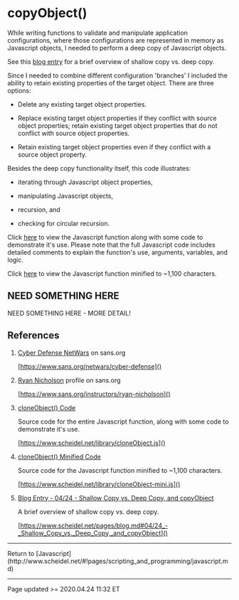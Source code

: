 # copyObject()

While writing functions to validate and manipulate application configurations, where those configurations are represented in memory as Javascript objects, I needed to perform a deep copy of Javascript objects.

See this [blog entry](/pages/blog.md#04/24_-_Shallow_Copy_vs._Deep_Copy,_and_copyObject) for a brief overview of shallow copy vs. deep copy.

Since I needed to combine different configuration 'branches' I included the ability to retain existing properties of the target object. There are three options:

 - Delete any existing target object properties.

 - Replace existing target object properties if they conflict with source object properties; retain existing target object properties that do not conflict with source object properties.

 - Retain existing target object properties even if they conflict with a source object property.

Besides the deep copy functionality itself, this code illustrates:

 - iterating through Javascript object properties,

 - manipulating Javascript objects,

 - recursion, and

 - checking for circular recursion.

Click [here](https://www.scheidel.net/library/copyObject.js) to view the Javascript function along with some code to demonstrate it's use. Please note that the full Javascript code includes detailed comments to explain the function's use, arguments, variables, and logic.

Click [here](https://www.scheidel.net/library/copyObject-mini.js) to view the Javascript function minified to ~1,100 characters.

## NEED SOMETHING HERE

NEED SOMETHING HERE - MORE DETAIL!

## References

 1. [Cyber Defense NetWars](https://www.sans.org/netwars/cyber-defense) on sans.org
 
    [https://www.sans.org/netwars/cyber-defense]()
 
 2. [Ryan Nicholson](https://www.sans.org/instructors/ryan-nicholson) profile on sans.org
 
    [https://www.sans.org/instructors/ryan-nicholson]()

 3. [cloneObject() Code](/library/cloneObject.js)

    Source code for the entire Javascript function, along with some code to demonstrate it's use.

    [https://www.scheidel.net/library/cloneObject.js]()

 4. [cloneObject() Minified Code](library/cloneObject-mini.js)

    Source code for the Javascript function minified to ~1,100 characters.

    [https://www.scheidel.net/library/cloneObject-mini.js]()

 5. [Blog Entry - 04/24 - Shallow Copy vs. Deep Copy, and copyObject](/pages/blog.md#04/24_-_Shallow_Copy_vs._Deep_Copy,_and_copyObject)

    A brief overview of shallow copy vs. deep copy.

    [https://www.scheidel.net/pages/blog.md#04/24_-_Shallow_Copy_vs._Deep_Copy,_and_copyObject]()


<hr class="tight">
Return to [Javascript](http://www.scheidel.net/#!pages/scripting_and_programming/javascript.md)

<hr class="tight"><p class="timestamp">Page updated >= 2020.04.24 11:32 ET</p>
